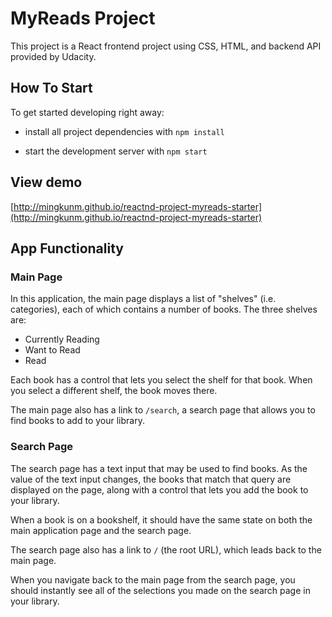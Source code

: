 # MyReads Project

This project is a React frontend project using CSS, HTML, and backend API provided by Udacity.

## How To Start

To get started developing right away:

- install all project dependencies with `npm install`

- start the development server with `npm start`

## View demo

[http://mingkunm.github.io/reactnd-project-myreads-starter](http://mingkunm.github.io/reactnd-project-myreads-starter)

## App Functionality

### Main Page

In this application, the main page displays a list of "shelves" (i.e. categories), each of which contains a number of books. The three shelves are:

- Currently Reading
- Want to Read
- Read

Each book has a control that lets you select the shelf for that book. When you select a different shelf, the book moves there.

The main page also has a link to `/search`, a search page that allows you to find books to add to your library.

### Search Page

The search page has a text input that may be used to find books. As the value of the text input changes, the books that match that query are displayed on the page, along with a control that lets you add the book to your library.

When a book is on a bookshelf, it should have the same state on both the main application page and the search page.

The search page also has a link to `/` (the root URL), which leads back to the main page.

When you navigate back to the main page from the search page, you should instantly see all of the selections you made on the search page in your library.
